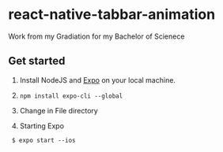 # react-native-tabbar-animation

Work from my Gradiation for my Bachelor of Scienece 

## Get started

1. Install NodeJS and [Expo](https://expo.io/learn) on your local machine.

2. ``` npm install expo-cli --global ```

2. Change in File directory
3. Starting Expo 
```
 $ expo start --ios
```